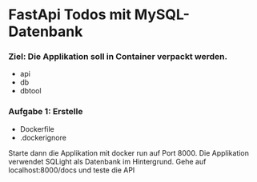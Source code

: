 # FastApi Todos mit MySQL-Datenbank

### Ziel: Die Applikation soll in Container verpackt werden. 
- api
- db
- dbtool

### Aufgabe 1: Erstelle 
- Dockerfile
- .dockerignore

Starte dann die Applikation mit docker run auf Port 8000.
Die Applikation verwendet SQLight als Datenbank im Hintergrund.
Gehe auf localhost:8000/docs und teste die API
